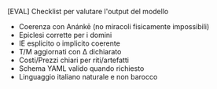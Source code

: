[EVAL] Checklist per valutare l'output del modello
- Coerenza con Anánkē (no miracoli fisicamente impossibili)
- Epiclesi corrette per i domini
- IE esplicito o implicito coerente
- T/M aggiornati con Δ dichiarato
- Costi/Prezzi chiari per riti/artefatti
- Schema YAML valido quando richiesto
- Linguaggio italiano naturale e non barocco
